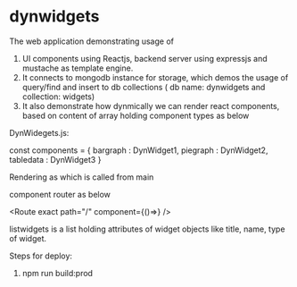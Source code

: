 # dynwidgets

The web application demonstrating usage of

1. UI components using Reactjs, backend server using expressjs and mustache as template engine.
2. It connects to mongodb instance for storage, which demos the usage of query/find and insert to db collections ( db name: dynwidgets and collection: widgets)
3. It also demonstrate how dynmically we can render react components, based on content of array holding component types as below

DynWidegets.js:

const components = {
    bargraph :   DynWidget1,
    piegraph :   DynWidget2,
    tabledata :  DynWidget3
}

Rendering as 
<DynWidg id={widg.id} title={widg.title} widgetName={widg.widgetName} widgetType={widg.widgetName} /> </td> which is called from main


component router as below

 <Route exact path="/" component={()=><DynWidgets widgetlist = {listwidgets} />} />


listwidgets is a list holding attributes of widget objects like title, name, type of widget.

Steps for deploy:
1. npm run build:prod